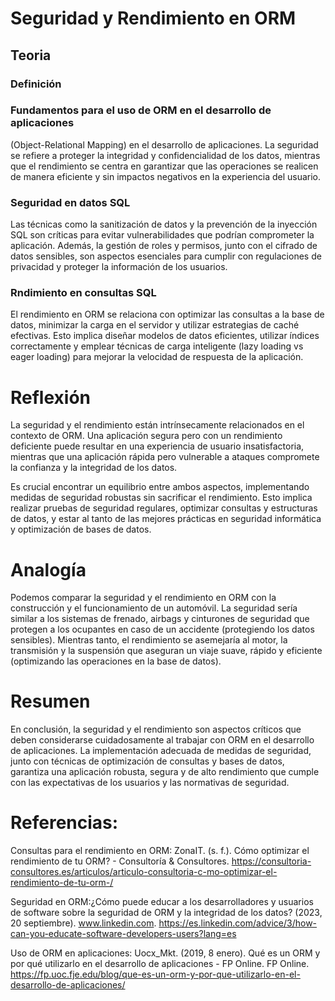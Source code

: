 # Seguridad y Rendimiento en ORM

## Teoria

### Definición

### Fundamentos para el uso de ORM en el desarrollo de aplicaciones
(Object-Relational Mapping) en el desarrollo de aplicaciones. La seguridad se refiere a proteger la integridad y confidencialidad de los datos, mientras que el rendimiento se centra en garantizar que las operaciones se realicen de manera eficiente y sin impactos negativos en la experiencia del usuario.

### Seguridad en datos SQL
Las técnicas como la sanitización de datos y la prevención de la inyección SQL son críticas para evitar vulnerabilidades que podrían comprometer la aplicación. Además, la gestión de roles y permisos, junto con el cifrado de datos sensibles, son aspectos esenciales para cumplir con regulaciones de privacidad y proteger la información de los usuarios.

### Rndimiento en consultas SQL
 El rendimiento en ORM se relaciona con optimizar las consultas a la base de datos, minimizar la carga en el servidor y utilizar estrategias de caché efectivas. Esto implica diseñar modelos de datos eficientes, utilizar índices correctamente y emplear técnicas de carga inteligente (lazy loading vs eager loading) para mejorar la velocidad de respuesta de la aplicación.

# Reflexión

La seguridad y el rendimiento están intrínsecamente relacionados en el contexto de ORM. Una aplicación segura pero con un rendimiento deficiente puede resultar en una experiencia de usuario insatisfactoria, mientras que una aplicación rápida pero vulnerable a ataques compromete la confianza y la integridad de los datos.

Es crucial encontrar un equilibrio entre ambos aspectos, implementando medidas de seguridad robustas sin sacrificar el rendimiento. Esto implica realizar pruebas de seguridad regulares, optimizar consultas y estructuras de datos, y estar al tanto de las mejores prácticas en seguridad informática y optimización de bases de datos.

# Analogía

Podemos comparar la seguridad y el rendimiento en ORM con la construcción y el funcionamiento de un automóvil. La seguridad sería similar a los sistemas de frenado, airbags y cinturones de seguridad que protegen a los ocupantes en caso de un accidente (protegiendo los datos sensibles). Mientras tanto, el rendimiento se asemejaría al motor, la transmisión y la suspensión que aseguran un viaje suave, rápido y eficiente (optimizando las operaciones en la base de datos).

# Resumen

En conclusión, la seguridad y el rendimiento son aspectos críticos que deben considerarse cuidadosamente al trabajar con ORM en el desarrollo de aplicaciones. La implementación adecuada de medidas de seguridad, junto con técnicas de optimización de consultas y bases de datos, garantiza una aplicación robusta, segura y de alto rendimiento que cumple con las expectativas de los usuarios y las normativas de seguridad.

# Referencias:

Consultas para el rendimiento en ORM: ZonaIT. (s. f.). Cómo optimizar el rendimiento de tu ORM? - Consultoría & Consultores. https://consultoria-consultores.es/articulos/articulo-consultoria-c-mo-optimizar-el-rendimiento-de-tu-orm-/

Seguridad en ORM:¿Cómo puede educar a los desarrolladores y usuarios de software sobre la seguridad de ORM y la integridad de los datos? (2023, 20 septiembre). www.linkedin.com. https://es.linkedin.com/advice/3/how-can-you-educate-software-developers-users?lang=es

Uso de ORM en aplicaciones: Uocx_Mkt. (2019, 8 enero). Qué es un ORM y por qué utilizarlo en el desarrollo de aplicaciones - FP Online. FP Online. https://fp.uoc.fje.edu/blog/que-es-un-orm-y-por-que-utilizarlo-en-el-desarrollo-de-aplicaciones/
